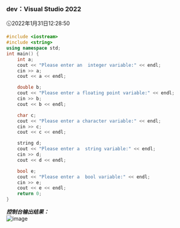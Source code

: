 ### dev：Visual Studio 2022
🕥2022年1月31日12:28:50
```C++
#include <iostream>
#include <string>
using namespace std;
int main() {
	int a;
	cout << "Please enter an  integer variable:" << endl;
	cin >> a;
	cout << a << endl;

	double b;
	cout << "Please enter a floating point variable:" << endl;
	cin >> b;
	cout << b << endl;

	char c;
	cout << "Please enter a character variable:" << endl;
	cin >> c;
	cout << c << endl;

	string d;
	cout << "Please enter a  string variable:" << endl;
	cin >> d;
	cout << d << endl;

	bool e;
	cout << "Please enter a  bool variable:" << endl;
	cin >> e;
	cout << e << endl;
	return 0;
}
```
***控制台输出结果：***  
![image](https://user-images.githubusercontent.com/39286292/151739129-a8d5ce45-af0f-437b-b095-dd7c6654b1c0.png)
